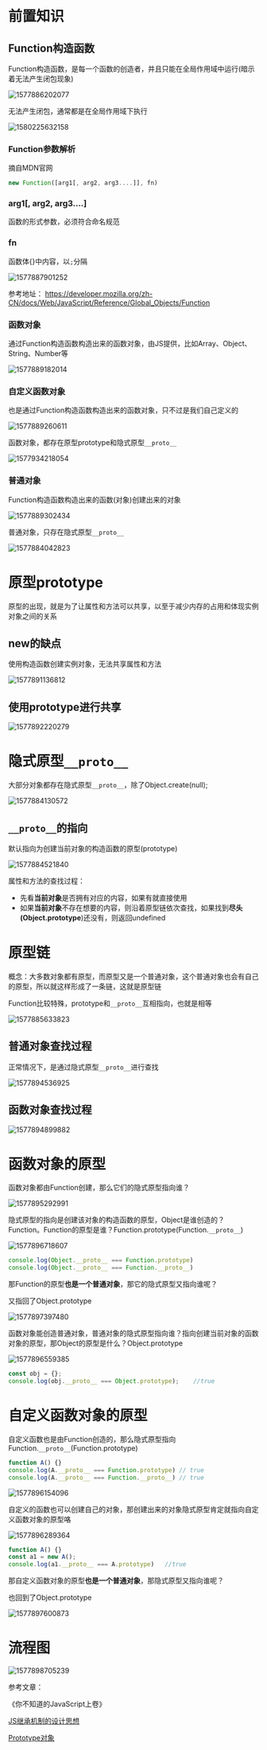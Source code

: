 # 前置知识

## Function构造函数

Function构造函数，是每一个函数的创造者，并且只能在全局作用域中运行(暗示着无法产生闭包现象)

![1577886202077](原型与原型链.assets/1577886202077.png)

无法产生闭包，通常都是在全局作用域下执行

![1580225632158](原型与原型链.assets/1580225632158.png)





### Function参数解析

摘自MDN官网

~~~js
new Function([arg1[, arg2, arg3....]], fn) 
~~~

### arg1[, arg2, arg3....]

函数的形式参数，必须符合命名规范

### fn

函数体{}中内容，以`;`分隔

![1577887901252](原型与原型链.assets/1577887901252.png)



参考地址： https://developer.mozilla.org/zh-CN/docs/Web/JavaScript/Reference/Global_Objects/Function 



### 函数对象

通过Function构造函数构造出来的函数对象，由JS提供，比如Array、Object、String、Number等

![1577889182014](原型与原型链.assets/1577889182014.png)







### 自定义函数对象

也是通过Function构造函数构造出来的函数对象，只不过是我们自己定义的

![1577889260611](原型与原型链.assets/1577889260611.png)


函数对象，都存在原型prototype和隐式原型```__proto__```

![1577934218054](原型与原型链.assets/1577934218054.png)





### 普通对象

Function构造函数构造出来的函数(对象)创建出来的对象

![1577889302434](原型与原型链.assets/1577889302434.png)



普通对象，只存在隐式原型```__proto__```

![1577884042823](原型与原型链.assets/1577884042823.png)



# 原型prototype

原型的出现，就是为了让属性和方法可以共享，以至于减少内存的占用和体现实例对象之间的关系

## new的缺点

使用构造函数创建实例对象，无法共享属性和方法

![1577891136812](原型与原型链.assets/1577891136812.png)



## 使用prototype进行共享

![1577892220279](原型与原型链.assets/1577892220279.png)





# 隐式原型```__proto__```

大部分对象都存在隐式原型```__proto__```，除了Object.create(null);

![1577884130572](原型与原型链.assets/1577884130572.png)

## ```__proto__```的指向

默认指向为创建当前对象的构造函数的原型(prototype)

![1577884521840](原型与原型链.assets/1577884521840.png)



属性和方法的查找过程：

- 先看**当前对象**是否拥有对应的内容，如果有就直接使用
- 如果**当前对象**不存在想要的内容，则沿着原型链依次查找，如果找到**尽头(Object.prototype**)还没有，则返回undefined

# 原型链

概念：大多数对象都有原型，而原型又是一个普通对象，这个普通对象也会有自己的原型，所以就这样形成了一条链，这就是原型链



Function比较特殊，prototype和```__proto__```互相指向，也就是相等

![1577885633823](原型与原型链.assets/1577885633823.png)



## 普通对象查找过程

正常情况下，是通过隐式原型```__proto__```进行查找

![1577894536925](原型与原型链.assets/1577894536925.png)



## 函数对象查找过程

![1577894899882](原型与原型链.assets/1577894899882.png)





# 函数对象的原型

函数对象都由Function创建，那么它们的隐式原型指向谁？

![1577895292991](原型与原型链.assets/1577895292991.png)



隐式原型的指向是创建该对象的构造函数的原型，Object是谁创造的？Function。Function的原型是谁？Function.prototype(Function.```__proto__```)

![1577896718607](原型与原型链.assets/1577896718607.png)

~~~js
console.log(Object.__proto__ === Function.prototype)
console.log(Object.__proto__ === Function.__proto__)
~~~

那Function的原型**也是一个普通对象**，那它的隐式原型又指向谁呢？

又指回了Object.prototype

![1577897397480](原型与原型链.assets/1577897397480.png)



函数对象能创造普通对象，普通对象的隐式原型指向谁？指向创建当前对象的函数对象的原型，那Object的原型是什么？Object.prototype

![1577896559385](原型与原型链.assets/1577896559385.png)

~~~js
const obj = {};
console.log(obj.__proto__ === Object.prototype);    //true
~~~



# 自定义函数对象的原型

自定义函数也是由Function创造的，那么隐式原型指向Function.```__proto__```(Function.prototype)

~~~js
function A() {}
console.log(A.__proto__ === Function.prototype) // true
console.log(A.__proto__ === Function.__proto__) // true
~~~

![1577896154096](原型与原型链.assets/1577896154096.png)



自定义的函数也可以创建自己的对象，那创建出来的对象隐式原型肯定就指向自定义函数对象的原型咯

![1577896289364](原型与原型链.assets/1577896289364.png)

~~~js
function A() {}
const a1 = new A();
console.log(a1.__proto__ === A.prototype)   //true
~~~

那自定义函数对象的原型**也是一个普通对象**，那隐式原型又指向谁呢？

也回到了Object.prototype

![1577897600873](原型与原型链.assets/1577897600873.png)





# 流程图

![1577898705239](原型与原型链.assets/1577898705239.png)



参考文章：

《你不知道的JavaScript上卷》

[JS继承机制的设计思想](http://www.ruanyifeng.com/blog/2011/06/designing_ideas_of_inheritance_mechanism_in_javascript.html)

[Prototype对象](http://javascript.ruanyifeng.com/oop/prototype.html)